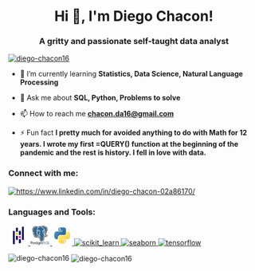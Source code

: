 <h1 align="center">Hi 👋, I'm Diego Chacon!</h1>
<h3 align="center">A gritty and passionate self-taught data analyst</h3>

<p align="left"> <a href="https://github.com/ryo-ma/github-profile-trophy"><img src="https://github-profile-trophy.vercel.app/?username=diego-chacon16" alt="diego-chacon16" /></a> </p>

- 🌱 I’m currently learning **Statistics, Data Science, Natural Language Processing**

- 💬 Ask me about **SQL, Python, Problems to solve**

- 📫 How to reach me **chacon.da16@gmail.com**

- ⚡ Fun fact **I pretty much for avoided anything to do with Math for 12 years. I wrote my first =QUERY() function at the beginning of the pandemic and the rest is history. I fell in love with data.**

<h3 align="left">Connect with me:</h3>
<p align="left">
<a href="https://linkedin.com/in/https://www.linkedin.com/in/diego-chacon-02a86170/" target="blank"><img align="center" src="https://raw.githubusercontent.com/rahuldkjain/github-profile-readme-generator/master/src/images/icons/Social/linked-in-alt.svg" alt="https://www.linkedin.com/in/diego-chacon-02a86170/" height="30" width="40" /></a>
</p>

<h3 align="left">Languages and Tools:</h3>
<p align="left"> <a href="https://pandas.pydata.org/" target="_blank" rel="noreferrer"> <img src="https://raw.githubusercontent.com/devicons/devicon/2ae2a900d2f041da66e950e4d48052658d850630/icons/pandas/pandas-original.svg" alt="pandas" width="40" height="40"/> </a> <a href="https://www.postgresql.org" target="_blank" rel="noreferrer"> <img src="https://raw.githubusercontent.com/devicons/devicon/master/icons/postgresql/postgresql-original-wordmark.svg" alt="postgresql" width="40" height="40"/> </a> <a href="https://www.python.org" target="_blank" rel="noreferrer"> <img src="https://raw.githubusercontent.com/devicons/devicon/master/icons/python/python-original.svg" alt="python" width="40" height="40"/> </a> <a href="https://scikit-learn.org/" target="_blank" rel="noreferrer"> <img src="https://upload.wikimedia.org/wikipedia/commons/0/05/Scikit_learn_logo_small.svg" alt="scikit_learn" width="40" height="40"/> </a> <a href="https://seaborn.pydata.org/" target="_blank" rel="noreferrer"> <img src="https://seaborn.pydata.org/_images/logo-mark-lightbg.svg" alt="seaborn" width="40" height="40"/> </a> <a href="https://www.tensorflow.org" target="_blank" rel="noreferrer"> <img src="https://www.vectorlogo.zone/logos/tensorflow/tensorflow-icon.svg" alt="tensorflow" width="40" height="40"/> </a> </p>

<p><img align="left" src="https://github-readme-stats.vercel.app/api/top-langs?username=diego-chacon16&show_icons=true&locale=en&layout=compact" alt="diego-chacon16" /></p>

<p>&nbsp;<img align="center" src="https://github-readme-stats.vercel.app/api?username=diego-chacon16&show_icons=true&locale=en" alt="diego-chacon16" /></p>
